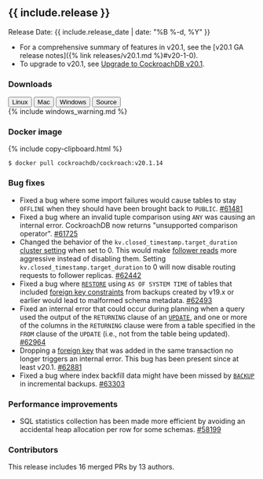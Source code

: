 <h2 id="{{ include.release | slugify }}">{{ include.release }}</h2>

Release Date: {{ include.release_date | date: "%B %-d, %Y" }}

- For a comprehensive summary of features in v20.1, see the [v20.1 GA release notes]({% link releases/v20.1.md %}#v20-1-0).
- To upgrade to v20.1, see [Upgrade to CockroachDB v20.1](https://www.cockroachlabs.com/docs/v20.1/upgrade-cockroach-version).

<h3 id="v20-1-14-downloads">Downloads</h3>

<div id="os-tabs" class="filters clearfix">
    <a href="https://binaries.cockroachdb.com/cockroach-v20.1.14.linux-amd64.tgz"><button id="linux" class="filter-button" data-scope="linux" data-eventcategory="linux-binary-release-notes">Linux</button></a>
    <a href="https://binaries.cockroachdb.com/cockroach-v20.1.14.darwin-10.9-amd64.tgz"><button id="mac" class="filter-button" data-scope="mac" data-eventcategory="mac-binary-release-notes">Mac</button></a>
    <a href="https://binaries.cockroachdb.com/cockroach-v20.1.14.windows-6.2-amd64.zip"><button id="windows" class="filter-button" data-scope="windows" data-eventcategory="windows-binary-release-notes">Windows</button></a>
    <a href="https://binaries.cockroachdb.com/cockroach-v20.1.14.src.tgz"><button id="source" class="filter-button" data-scope="source" data-eventcategory="source-release-notes">Source</button></a>
</div>

<section class="filter-content" data-scope="windows">
{% include windows_warning.md %}
</section>

<h3 id="v20-1-14-docker-image">Docker image</h3>

{% include copy-clipboard.html %}
~~~shell
$ docker pull cockroachdb/cockroach:v20.1.14
~~~

<h3 id="v20-1-14-bug-fixes">Bug fixes</h3>

- Fixed a bug where some import failures would cause tables to stay `OFFLINE` when they should have been brought back to `PUBLIC`. [#61481][#61481]
- Fixed a bug where an invalid tuple comparison using `ANY` was causing an internal error. CockroachDB now returns "unsupported comparison operator". [#61725][#61725]
- Changed the behavior of the `kv.closed_timestamp.target_duration` [cluster setting](https://www.cockroachlabs.com/docs/v20.1/cluster-settings) when set to 0. This would make [follower reads](https://www.cockroachlabs.com/docs/v20.1/follower-reads) more aggressive instead of disabling them. Setting `kv.closed_timestamp.target_duration` to 0 will now disable routing requests to follower replicas. [#62442][#62442]
- Fixed a bug where [`RESTORE`](https://www.cockroachlabs.com/docs/v20.1/restore) using `AS OF SYSTEM TIME` of tables that included [foreign key constraints](https://www.cockroachlabs.com/docs/v20.1/foreign-key) from backups created by v19.x or earlier would lead to malformed schema metadata. [#62493][#62493]
- Fixed an internal error that could occur during planning when a query used the output of the `RETURNING` clause of an [`UPDATE`](https://www.cockroachlabs.com/docs/v20.1/update), and one or more of the columns in the `RETURNING` clause were from a table specified in the `FROM` clause of the `UPDATE` (i.e., not from the table being updated). [#62964][#62964]
- Dropping a [foreign key](https://www.cockroachlabs.com/docs/v20.1/foreign-key) that was added in the same transaction no longer triggers an internal error. This bug has been present since at least v20.1. [#62881][#62881]
- Fixed a bug where index backfill data might have been missed by [`BACKUP`](https://www.cockroachlabs.com/docs/v20.1/backup) in incremental backups. [#63303][#63303]

<h3 id="v20-1-14-performance-improvements">Performance improvements</h3>

- SQL statistics collection has been made more efficient by avoiding an accidental heap allocation per row for some schemas. [#58199][#58199]

<h3 id="v20-1-14-contributors">Contributors</h3>

This release includes 16 merged PRs by 13 authors.

[#58199]: https://github.com/cockroachdb/cockroach/pull/58199
[#61481]: https://github.com/cockroachdb/cockroach/pull/61481
[#61725]: https://github.com/cockroachdb/cockroach/pull/61725
[#62442]: https://github.com/cockroachdb/cockroach/pull/62442
[#62493]: https://github.com/cockroachdb/cockroach/pull/62493
[#62789]: https://github.com/cockroachdb/cockroach/pull/62789
[#62881]: https://github.com/cockroachdb/cockroach/pull/62881
[#62964]: https://github.com/cockroachdb/cockroach/pull/62964
[#63303]: https://github.com/cockroachdb/cockroach/pull/63303
